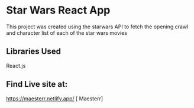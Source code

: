 # Star Wars React App

This project was  created using the starwars API to fetch the opening crawl and character list of each  of the  star wars movies

## Libraries Used

React.js

## Find Live site at:
https://maesterr.netlify.app/ [ Maesterr]
